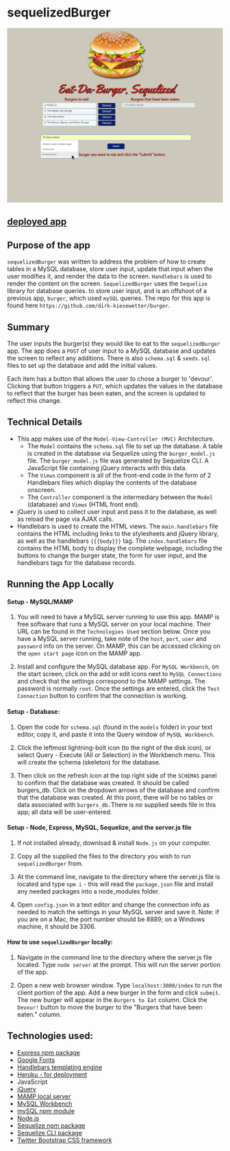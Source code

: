 # sequelizedBurger

![Eat-Da-Burger Sequelized](public/assets/images/sequelized_burgers_app.png)

## [deployed app](https://intense-thicket-35887.herokuapp.com/)

## Purpose of the app

`sequelizedBurger` was written to address the problem of how to create tables in a MySQL database, store user input, update that input when the user modifies it, and render the data to the screen. `Handlebars` is used to render the content on the screen. `SequelizedBurger` uses the `Sequelize` library for database queries. to store user input, and is an offshoot of a previous app, `burger`, which used `mySQL` queries. The repo for this app is found here `https://github.com/dirk-kiesewetter/burger`.

## Summary

The user inputs the burger(s) they would like to eat to the `sequelizedBurger` app. The app does a `POST` of user input to a MySQL database and updates the screen to reflect any additions. There is also `schema.sql` & `seeds.sql` files to set up the database and add the initial values.

Each item has a button that allows the user to chose a burger to 'devour'. Clicking that button triggers a `PUT`, which updates the values in the database to reflect that the burger has been eaten, and the screen is updated to reflect this change.

## Technical Details

- This app makes use of the `Model-View-Controller (MVC)` Architecture.
  - The `Model` contains the `schema.sql` file to set up the database. A table is created in the database via Sequelize using the `burger_model.js` file. The `burger_model.js` file was generated by Sequelize CLI. A JavaScript file containing jQuery interacts with this data.
  - The `Views` component is all of the front-end code in the form of 2 Handlebars files which display the contents of the database onscreen.
  - The `Controller` component is the intermediary between the `Model` (database) and `Views` (HTML front end).
- jQuery is used to collect user input and pass it to the database, as well as reload the page via AJAX calls.
- Handlebars is used to create the HTML views. The `main.handlebars` file contains the HTML including links to the stylesheets and jQuery library, as well as the handlebars `{{{body}}}` tag. The `index.handlebars` file contains the HTML body to display the complete webpage, including the buttons to change the burger state, the form for user input, and the handlebars tags for the database records.

## Running the App Locally

#### Setup - MySQL/MAMP

1. You will need to have a MySQL server running to use this app. MAMP is free software that runs a MySQL server on your local machine. Their URL can be found in the `Technologies Used` section below. Once you have a MySQL server running, take note of the `host`, `port`, `user` and `password` info on the server. On MAMP, this can be accessed clicking on the `open start page` icon on the MAMP app.

2. Install and configure the MySQL database app. For `MySQL Workbench`, on the start screen, click on the add or edit icons next to `MySQL Connections` and check that the settings correspond to the MAMP settings. The password is normally `root`. Once the settings are entered, click the `Test Connection` button to confirm that the connection is working.

#### Setup - Database:

1. Open the code for `schema.sql` (found in the `models` folder) in your text editor, copy it, and paste it into the Query window of `MySQL Workbench`.

2. Click the leftmost lightning-bolt icon (to the right of the disk icon), or select Query - Execute (All or Selection) in the Workbench menu. This will create the schema (skeleton) for the database.

3. Then click on the refresh icon at the top right side of the `SCHEMAS` panel to confirm that the database was created. It should be called burgers_db. Click on the dropdown arrows of the database and confirm that the database was created. At this point, there will be no tables or data associated with `burgers_db.`There is no supplied seeds file in this app; all data will be user-entered.

#### Setup - Node, Express, MySQL, Sequelize, and the server.js file

1. If not installed already, download & install `Node.js` on your computer.

2. Copy all the supplied the files to the directory you wish to run `sequelizedBurger` from.

3. At the command line, navigate to the directory where the server.js file is located and type `npm i` - this will read the `package.json` file and install any needed packages into a node_modules folder.

4. Open `config.json` in a text editor and change the connection info as needed to match the settings in your MySQL server and save it. Note: if you are on a Mac, the port number should be 8889; on a Windows machine, it should be 3306.

#### How to use `sequelizedBurger` locally:

1. Navigate in the command line to the directory where the server.js file located. Type `node server` at the prompt. This will run the server portion of the app.

2. Open a new web browser window. Type `localhost:3000/index` to run the client portion of the app. Add a new burger in the form and click `submit`. The new burger will appear in the `Burgers to Eat` column. Click the `Devour!` button to move the burger to the "Burgers that have been eaten." column.

## Technologies used:

- [Express npm package](https://www.npmjs.com/package/express)
- [Google Fonts](https://fonts.google.com/)
- [Handlebars templating engine](https://handlebarsjs.com/)
- [Heroku - for deployment](https://www.heroku.com/)
- JavaScript
- [jQuery](http://jquery.com/)
- [MAMP local server](https://www.mamp.info/en/)
- [MySQL Workbench](https://www.mysql.com/products/workbench/)
- [mySQL npm module](https://www.npmjs.com/package/mysql)
- [Node.js](https://nodejs.org)
- [Sequelize npm package](https://www.npmjs.com/package/sequelize)
- [Sequelize CLI package](https://www.npmjs.com/package/sequelize-cli)
- [Twitter Bootstrap CSS framework](http://getbootstrap.com/)
